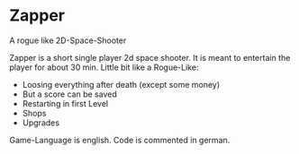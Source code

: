 # Zapper
A rogue like 2D-Space-Shooter

Zapper is a short single player 2d space shooter. It is meant to entertain the player for about 30 min.
Little bit like a Rogue-Like:
- Loosing everything after death (except some money)
- But a score can be saved
- Restarting in first Level
- Shops
- Upgrades

Game-Language is english.
Code is commented in german.
